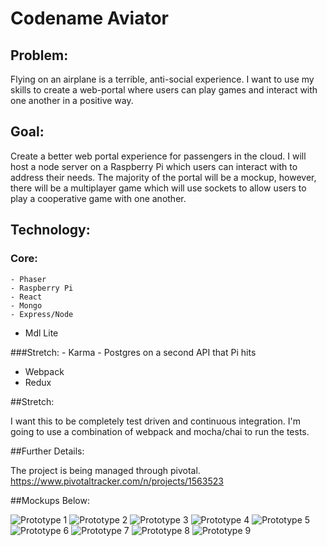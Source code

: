 # Codename Aviator

## Problem:

  Flying on an airplane is a terrible, anti-social experience.  I want to use my skills to create a web-portal where users can play games and interact with one another in a positive way.  

## Goal:

  Create a better web portal experience for passengers in the cloud.  I will host a node server on a Raspberry Pi which users can interact with to address their needs.  The majority of the portal will be a mockup, however, there will be a multiplayer game which will use sockets to allow users to play a cooperative game with one another.

## Technology:



### Core:
	- Phaser
	- Raspberry Pi
	- React
	- Mongo
	- Express/Node
  - Mdl Lite

###Stretch:
	- Karma
	- Postgres on a second API that Pi hits
  - Webpack
  - Redux



##Stretch:  

  I want this to be completely test driven and continuous integration.  I'm going to use a combination of webpack and mocha/chai to run the tests.

##Further Details:

  The project is being managed through pivotal.  
  https://www.pivotaltracker.com/n/projects/1563523

##Mockups Below:

![Prototype 1](Prototypes/1Prototype.JPG)
![Prototype 2](Prototypes/2Prototype.JPG)
![Prototype 3](Prototypes/3Prototype.JPG)
![Prototype 4](Prototypes/4Prototype.JPG)
![Prototype 5](Prototypes/5Prototype.JPG)
![Prototype 6](Prototypes/6Prototype.JPG)
![Prototype 7](Prototypes/7Prototype.JPG)
![Prototype 8](Prototypes/8Prototype.JPG)
![Prototype 9](Prototypes/9Prototype.JPG)
